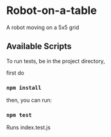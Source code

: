 # Robot-on-a-table
A robot moving on a 5x5 grid

## Available Scripts

To run tests, be in the project directory, 

first do 

### `npm install`

then, you can run:

### `npm test`

Runs index.test.js
